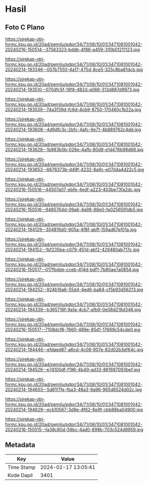 # Hasil

## Foto C Plano

https://sirekap-obj-formc.kpu.go.id/20ad/pemilu/pdpr/34/71/08/10/01/3471081001042-20240216-150514--37583323-bddb-4f86-a459-310b01211123.jpg

https://sirekap-obj-formc.kpu.go.id/20ad/pemilu/pdpr/34/71/08/10/01/3471081001042-20240214-193346--057b7550-4a17-475d-8ce5-325c8ba81dcb.jpg

https://sirekap-obj-formc.kpu.go.id/20ad/pemilu/pdpr/34/71/08/10/01/3471081001042-20240214-193510--070dfc5f-19f8-482d-a066-313d887d9973.jpg

https://sirekap-obj-formc.kpu.go.id/20ad/pemilu/pdpr/34/71/08/10/01/3471081001042-20240214-193539--74a3f39d-fc6d-4cb9-8750-170460c1b22a.jpg

https://sirekap-obj-formc.kpu.go.id/20ad/pemilu/pdpr/34/71/08/10/01/3471081001042-20240214-193608--4d9dfc3c-2bfc-4afc-9e71-4b889762c4dd.jpg

https://sirekap-obj-formc.kpu.go.id/20ad/pemilu/pdpr/34/71/08/10/01/3471081001042-20240214-193628--1b983b5b-026e-4afb-80d9-e1d476b98d68.jpg

https://sirekap-obj-formc.kpu.go.id/20ad/pemilu/pdpr/34/71/08/10/01/3471081001042-20240214-193653--6676373b-d49f-4232-8a9c-e07d4a4d22c5.jpg

https://sirekap-obj-formc.kpu.go.id/20ad/pemilu/pdpr/34/71/08/10/01/3471081001042-20240216-150516--44507a07-ebfe-4edf-a223-403be73fa2dc.jpg

https://sirekap-obj-formc.kpu.go.id/20ad/pemilu/pdpr/34/71/08/10/01/3471081001042-20240216-150516--9485764d-09a6-4a98-88e0-fa0256591db5.jpg

https://sirekap-obj-formc.kpu.go.id/20ad/pemilu/pdpr/34/71/08/10/01/3471081001042-20240214-194129--304816d0-905a-4f8f-abff-159ad67ef01a.jpg

https://sirekap-obj-formc.kpu.go.id/20ad/pemilu/pdpr/34/71/08/10/01/3471081001042-20240214-194152--1bf235ba-c079-451d-abf2-429480ab717c.jpg

https://sirekap-obj-formc.kpu.go.id/20ad/pemilu/pdpr/34/71/08/10/01/3471081001042-20240216-150517--017fbdde-cceb-414d-bdf1-7b80ae7a0854.jpg

https://sirekap-obj-formc.kpu.go.id/20ad/pemilu/pdpr/34/71/08/10/01/3471081001042-20240214-194252--924b16a6-55d4-4ed6-ba84-cf5b93d56213.jpg

https://sirekap-obj-formc.kpu.go.id/20ad/pemilu/pdpr/34/71/08/10/01/3471081001042-20240214-194339--b365716f-9a1a-4cb7-afb9-0e08d218d346.jpg

https://sirekap-obj-formc.kpu.go.id/20ad/pemilu/pdpr/34/71/08/10/01/3471081001042-20240216-150517--7108dcf8-7660-489e-85d1-17669c54cde0.jpg

https://sirekap-obj-formc.kpu.go.id/20ad/pemilu/pdpr/34/71/08/10/01/3471081001042-20240214-194446--efdaed87-a6cd-4c08-907e-82d02b3ef64c.jpg

https://sirekap-obj-formc.kpu.go.id/20ad/pemilu/pdpr/34/71/08/10/01/3471081001042-20240214-194529--e74100df-f196-4b49-ad33-861687093bef.jpg

https://sirekap-obj-formc.kpu.go.id/20ad/pemilu/pdpr/34/71/08/10/01/3471081001042-20240214-194603--5d81f7fe-fba3-48a3-9a96-965d6524d02c.jpg

https://sirekap-obj-formc.kpu.go.id/20ad/pemilu/pdpr/34/71/08/10/01/3471081001042-20240214-194629--ecb10567-3d8e-4f62-8e9f-cbb88ba04900.jpg

https://sirekap-obj-formc.kpu.go.id/20ad/pemilu/pdpr/34/71/08/10/01/3471081001042-20240216-150515--fa38c80d-56bc-4ad0-898b-703c524d8959.jpg


## Metadata

| Key        | Value               |
| ---------- | ------------------- |
| Time Stamp | 2024-02-17 13:05:41 |
| Kode Dapil | 3401                |



